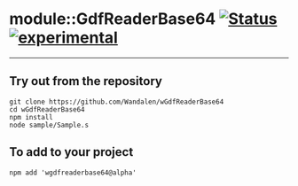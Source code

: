 
# module::GdfReaderBase64  [![Status](https://github.com/Wandalen/wGdfReaderBase64/workflows/publish/badge.svg)](https://github.com/Wandalen/wGdfReaderBase64/actions?query=workflow%3Apublish) [![experimental](https://img.shields.io/badge/stability-experimental-orange.svg)](https://github.com/emersion/stability-badges#experimental)

___

## Try out from the repository
```
git clone https://github.com/Wandalen/wGdfReaderBase64
cd wGdfReaderBase64
npm install
node sample/Sample.s
```

## To add to your project
```
npm add 'wgdfreaderbase64@alpha'
```




